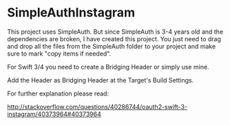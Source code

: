 # SimpleAuthInstagram

This project uses SimpleAuth. But since SimpleAuth is 3-4 years old and the dependencies are broken,
I have created this project. You just need to drag and drop all the files from the SimpleAuth folder 
to your project and make sure to mark "copy items if needed".

For Swift 3/4 you need to create a Bridging Header or simply use mine.

Add the Header as Bridging Header at the Target's Build Settings.

For further explanation please read:

http://stackoverflow.com/questions/40286744/oauth2-swift-3-instagram/40373964#40373964

